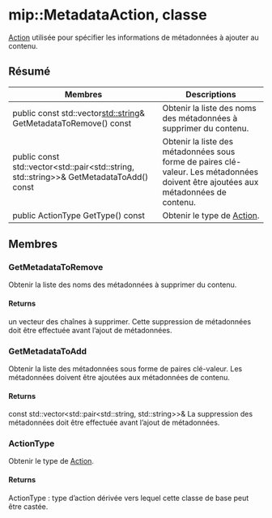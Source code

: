 # <a name="class-mipmetadataaction"></a>mip::MetadataAction, classe 
[Action](#classmip_1_1_action) utilisée pour spécifier les informations de métadonnées à ajouter au contenu.
  
## <a name="summary"></a>Résumé
 Membres                        | Descriptions                                
--------------------------------|---------------------------------------------
public const std::vector<std::string>& GetMetadataToRemove() const  |  Obtenir la liste des noms des métadonnées à supprimer du contenu.
public const std::vector<std::pair<std::string, std::string>>& GetMetadataToAdd() const  |  Obtenir la liste des métadonnées sous forme de paires clé-valeur. Les métadonnées doivent être ajoutées aux métadonnées de contenu.
public ActionType GetType() const  |  Obtenir le type de [Action](#classmip_1_1_action).
  
## <a name="members"></a>Membres
  
### <a name="getmetadatatoremove"></a>GetMetadataToRemove
Obtenir la liste des noms des métadonnées à supprimer du contenu.
  
#### <a name="returns"></a>Returns
un vecteur des chaînes à supprimer. Cette suppression de métadonnées doit être effectuée avant l’ajout de métadonnées.
  
### <a name="getmetadatatoadd"></a>GetMetadataToAdd
Obtenir la liste des métadonnées sous forme de paires clé-valeur. Les métadonnées doivent être ajoutées aux métadonnées de contenu.
  
#### <a name="returns"></a>Returns
const std::vector<std::pair<std::string, std::string>>& La suppression des métadonnées doit être effectuée avant l’ajout de métadonnées.
  
### <a name="actiontype"></a>ActionType
Obtenir le type de [Action](#classmip_1_1_action).
  
#### <a name="returns"></a>Returns
ActionType : type d’action dérivée vers lequel cette classe de base peut être castée.